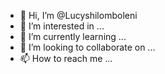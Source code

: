 - 👋 Hi, I’m @Lucyshilomboleni
- 👀 I’m interested in ...
- 🌱 I’m currently learning ...
- 💞️ I’m looking to collaborate on ...
- 📫 How to reach me ...

<!---
Lucyshilomboleni/Lucyshilomboleni is a ✨ special ✨ repository because its `README.md` (this file) appears on your GitHub profile.
You can click the Preview link to take a look at your changes.
--->
